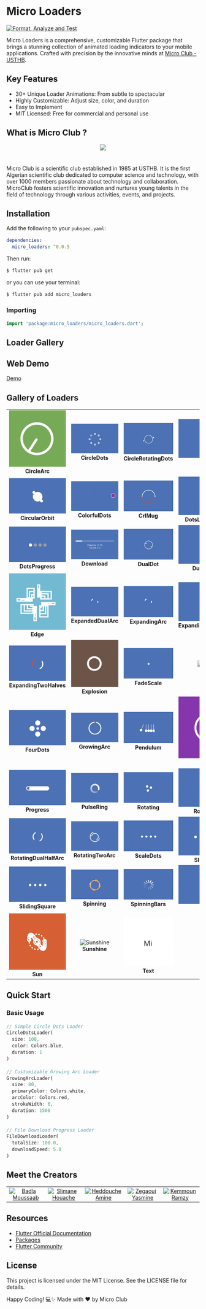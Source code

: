 # Micro Loaders

[![Format, Analyze and Test](https://github.com/MicroClub-USTHB/micro_loaders/actions/workflows/main.yml/badge.svg)](https://github.com/MicroClub-USTHB/micro_loaders/actions/workflows/main.yml)

Micro Loaders is a comprehensive, customizable Flutter package that brings a stunning collection of animated loading indicators to your mobile applications. Crafted with precision by the innovative minds at [Micro Club - USTHB](https://github.com/MicroClub-USTHB).


## Key Features
- 30+ Unique Loader Animations: From subtle to spectacular
- Highly Customizable: Adjust size, color, and duration
- Easy to Implement
- MIT Licensed: Free for commercial and personal use

## What is Micro Club ?

<div style='display:flex; justify-content:center; padding-bottom:24px'>
  <img   src='https://avatars.githubusercontent.com/u/44125424?s=200&v=4'/>
</div>

Micro Club is a scientific club established in 1985 at USTHB. It is the first Algerian scientific club dedicated to computer science and technology, with over 1000 members passionate about technology and collaboration. MicroClub fosters scientific innovation and nurtures young talents in the field of technology through various activities, events, and projects.


## Installation

Add the following to your `pubspec.yaml`:

```yaml
dependencies:
  micro_loaders: ^0.0.5
```
Then run:

```bash
$ flutter pub get
```

or you can use your terminal:

```bash
$ flutter pub add micro_loaders
```



### Importing

```dart
import 'package:micro_loaders/micro_loaders.dart';
```

## Loader Gallery

## Web Demo
[Demo](https://loaders.microclub.info/)

## Gallery of Loaders

<table style="width: 100%; border-collapse: collapse; text-align: center;">
  <tr>
    <td>
      <img src="https://raw.githubusercontent.com/MicroClub-USTHB/micro_loaders/refs/heads/main/demos/CircleArc.gif" alt="CircleArc" />
      <div style="font-weight: bold;">CircleArc</div>
    </td>
    <td>
      <img src="https://raw.githubusercontent.com/MicroClub-USTHB/micro_loaders/refs/heads/main/demos/CircleDots.gif" alt="CircleDots" />
      <div style="font-weight: bold;">CircleDots</div>
    </td>
    <td>
      <img src="https://raw.githubusercontent.com/MicroClub-USTHB/micro_loaders/refs/heads/main/demos/CircleRotatingDots.gif" alt="CircleRotatingDots" />
      <div style="font-weight: bold;">CircleRotatingDots</div>
    </td>
    <td>
      <img src="https://raw.githubusercontent.com/MicroClub-USTHB/micro_loaders/refs/heads/main/demos/Circles.gif" alt="Circles" />
      <div style="font-weight: bold;">Circles</div>
    </td>
  </tr>
  <tr>
    <td>
      <img src="https://raw.githubusercontent.com/MicroClub-USTHB/micro_loaders/refs/heads/main/demos/CircularOrbit.gif" alt="CircularOrbit" />
      <div style="font-weight: bold;">CircularOrbit</div>
    </td>
    <td>
      <img src="https://raw.githubusercontent.com/MicroClub-USTHB/micro_loaders/refs/heads/main/demos/ColorfulDots.gif" alt="ColorfulDots" />
      <div style="font-weight: bold;">ColorfulDots</div>
    </td>
    <td>
      <img src="https://raw.githubusercontent.com/MicroClub-USTHB/micro_loaders/refs/heads/main/demos/CrlMug.gif" alt="CrlMug" />
      <div style="font-weight: bold;">CrlMug</div>
    </td>
    <td>
      <img src="https://raw.githubusercontent.com/MicroClub-USTHB/micro_loaders/refs/heads/main/demos/DotsLoadingCircle.gif" alt="DotsLoadingCircle" />
      <div style="font-weight: bold;">DotsLoadingCircle</div>
    </td>
  </tr>
  <tr>
    <td>
      <img src="https://raw.githubusercontent.com/MicroClub-USTHB/micro_loaders/refs/heads/main/demos/DotsProgress.gif" alt="DotsProgress" />
      <div style="font-weight: bold;">DotsProgress</div>
    </td>
    <td>
      <img src="https://raw.githubusercontent.com/MicroClub-USTHB/micro_loaders/refs/heads/main/demos/Download.gif" alt="Download" />
      <div style="font-weight: bold;">Download</div>
    </td>
    <td>
      <img src="https://raw.githubusercontent.com/MicroClub-USTHB/micro_loaders/refs/heads/main/demos/DualDot.gif" alt="DualDot" />
      <div style="font-weight: bold;">DualDot</div>
    </td>
    <td>
      <img src="https://raw.githubusercontent.com/MicroClub-USTHB/micro_loaders/refs/heads/main/demos/DualRotating.gif" alt="DualRotating" />
      <div style="font-weight: bold;">DualRotating</div>
    </td>
  </tr>
  <tr>
    <td>
      <img src="https://raw.githubusercontent.com/MicroClub-USTHB/micro_loaders/refs/heads/main/demos/Edge.gif" alt="Edge" />
      <div style="font-weight: bold;">Edge</div>
    </td>
    <td>
      <img src="https://raw.githubusercontent.com/MicroClub-USTHB/micro_loaders/refs/heads/main/demos/ExpandedDualArc.gif" alt="ExpandedDualArc" />
      <div style="font-weight: bold;">ExpandedDualArc</div>
    </td>
    <td>
      <img src="https://raw.githubusercontent.com/MicroClub-USTHB/micro_loaders/refs/heads/main/demos/ExpandingArc.gif" alt="ExpandingArc" />
      <div style="font-weight: bold;">ExpandingArc</div>
    </td>
    <td>
      <img src="https://raw.githubusercontent.com/MicroClub-USTHB/micro_loaders/refs/heads/main/demos/ExpandingArcTwoColor.gif" alt="ExpandingArcTwoColor" />
      <div style="font-weight: bold;">ExpandingArcTwoColor</div>
    </td>
  </tr>
  <tr>
    <td>
      <img src="https://raw.githubusercontent.com/MicroClub-USTHB/micro_loaders/refs/heads/main/demos/ExpandingTwpHalves.gif" alt="ExpandingTwpHalves" />
      <div style="font-weight: bold;">ExpandingTwoHalves</div>
    </td>
    <td>
      <img src="https://raw.githubusercontent.com/MicroClub-USTHB/micro_loaders/refs/heads/main/demos/Explosion.gif" alt="Explosion" />
      <div style="font-weight: bold;">Explosion</div>
    </td>
    <td>
      <img src="https://raw.githubusercontent.com/MicroClub-USTHB/micro_loaders/refs/heads/main/demos/FadeScale.gif" alt="FadeScale" />
      <div style="font-weight: bold;">FadeScale</div>
    </td>
    <td>
      <img src="https://raw.githubusercontent.com/MicroClub-USTHB/micro_loaders/refs/heads/main/demos/Flower.gif" alt="Flower" />
      <div style="font-weight: bold;">Flower</div>
    </td>
  </tr>
  <tr>
    <td>
      <img src="https://raw.githubusercontent.com/MicroClub-USTHB/micro_loaders/refs/heads/main/demos/FourDots.gif" alt="FourDots" />
      <div style="font-weight: bold;">FourDots</div>
    </td>
    <td>
      <img src="https://raw.githubusercontent.com/MicroClub-USTHB/micro_loaders/refs/heads/main/demos/GrowingArc.gif" alt="GrowingArc" />
      <div style="font-weight: bold;">GrowingArc</div>
    </td>
    <td>
      <img src="https://raw.githubusercontent.com/MicroClub-USTHB/micro_loaders/refs/heads/main/demos/Pendulum.gif" alt="Pendulum" />
      <div style="font-weight: bold;">Pendulum</div>
    </td>
    <td>
      <img src="https://raw.githubusercontent.com/MicroClub-USTHB/micro_loaders/refs/heads/main/demos/Points.gif" alt="Points" />
      <div style="font-weight: bold;">Points</div>
    </td>
  </tr>
  <tr>
    <td>
      <img src="https://raw.githubusercontent.com/MicroClub-USTHB/micro_loaders/refs/heads/main/demos/Progress.gif" alt="Progress" />
      <div style="font-weight: bold;">Progress</div>
    </td>
    <td>
      <img src="https://raw.githubusercontent.com/MicroClub-USTHB/micro_loaders/refs/heads/main/demos/PulseRing.gif" alt="PulseRing" />
      <div style="font-weight: bold;">PulseRing</div>
    </td>
    <td>
      <img src="https://raw.githubusercontent.com/MicroClub-USTHB/micro_loaders/refs/heads/main/demos/Rotating.gif" alt="Rotating" />
      <div style="font-weight: bold;">Rotating</div>
    </td>
    <td>
      <img src="https://raw.githubusercontent.com/MicroClub-USTHB/micro_loaders/refs/heads/main/demos/RotatingArc.gif" alt="RotatingArc" />
      <div style="font-weight: bold;">RotatingArc</div>
    </td>
  </tr>
  <tr>
    <td>
      <img src="https://raw.githubusercontent.com/MicroClub-USTHB/micro_loaders/refs/heads/main/demos/RotatingDualHalfArc.gif" alt="RotatingDualHalfArc" />
      <div style="font-weight: bold;">RotatingDualHalfArc</div>
    </td>
    <td>
      <img src="https://raw.githubusercontent.com/MicroClub-USTHB/micro_loaders/refs/heads/main/demos/RotatingTwoArc.gif" alt="RotatingTwoArc" />
      <div style="font-weight: bold;">RotatingTwoArc</div>
    </td>
    <td>
      <img src="https://raw.githubusercontent.com/MicroClub-USTHB/micro_loaders/refs/heads/main/demos/ScaleDots.gif" alt="ScaleDots" />
      <div style="font-weight: bold;">ScaleDots</div>
    </td>
    <td>
      <img src="https://raw.githubusercontent.com/MicroClub-USTHB/micro_loaders/refs/heads/main/demos/SlidingDots.gif" alt="SlidingDots" />
      <div style="font-weight: bold;">SlidingDots</div>
    </td>
  </tr>
  <tr>
    <td>
      <img src="https://raw.githubusercontent.com/MicroClub-USTHB/micro_loaders/refs/heads/main/demos/SlidingSquare.gif" alt="SlidingSquare" />
      <div style="font-weight: bold;">SlidingSquare</div>
    </td>
    <td>
      <img src="https://raw.githubusercontent.com/MicroClub-USTHB/micro_loaders/refs/heads/main/demos/Spininng.gif" alt="Spininng" />
      <div style="font-weight: bold;">Spinning</div>
    </td>
    <td>
      <img src="https://raw.githubusercontent.com/MicroClub-USTHB/micro_loaders/refs/heads/main/demos/SpinningBars.gif" alt="SpinningBars" />
      <div style="font-weight: bold;">SpinningBars</div>
    </td>
    <td>
      <img src="https://raw.githubusercontent.com/MicroClub-USTHB/micro_loaders/refs/heads/main/demos/Spiral.gif" alt="Spiral" />
      <div style="font-weight: bold;">Spiral</div>
    </td>
  </tr>
  <tr>
    <td>
      <img src="https://raw.githubusercontent.com/MicroClub-USTHB/micro_loaders/refs/heads/main/demos/Sun.gif" alt="Sun" />
      <div style="font-weight: bold;">Sun</div>
    </td>
    <td>
      <img src="https://raw.githubusercontent.com/MicroClub-USTHB/micro_loaders/refs/heads/main/demos/Sunshine.gif" alt="Sunshine" />
      <div style="font-weight: bold;">Sunshine</div>
    </td>
    <td>
      <img src="https://raw.githubusercontent.com/MicroClub-USTHB/micro_loaders/refs/heads/main/demos/Text.gif" alt="Text" />
      <div style="font-weight: bold;">Text</div>
    </td>
    <td></td> <!-- Empty cell to maintain the grid structure -->
  </tr>
</table>

## Quick Start



### Basic Usage

```dart
// Simple Circle Dots Loader
CircleDotsLoader(
  size: 100,
  color: Colors.blue,
  duration: 1
)

// Customizable Growing Arc Loader
GrowingArcLoader(
  size: 80,
  primaryColor: Colors.white,
  arcColor: Colors.red,
  strokeWidth: 6,
  duration: 1500
)

// File Download Progress Loader
FileDownloadLoader(
  totalSize: 100.0,
  downloadSpeed: 5.0
)
```

## Meet the Creators

<table>
  <tr>
  <td align="center">
      <a href = "https://github.com/MoussaabBadla"><img src="https://avatars.githubusercontent.com/u/106885435?v=4" width="72" alt="Badla Moussaab" /></a>
    </td>
    <td align="center">
      <a href = "https://github.com/slimo30"><img  src="https://avatars.githubusercontent.com/u/101450092?v=4" width="72" alt="Slimane Houache" /></a>
    </td>
    <td align="center">
      <a href = "https://github.com/01amine"><img  src="https://avatars.githubusercontent.com/u/113193160?v=4" width="72" alt="Heddouche Amine" /></a>
    </td>
    <td align="center">
      <a href = "https://github.com/yasminezegaoui"><img  src="https://avatars.githubusercontent.com/u/165675540?v=4" width="72" alt="Zegaoui Yasmine" /></a>
    </td>
    <td align="center">
      <a href = "https://github.com/ramzy1453"><img  src="https://media.licdn.com/dms/image/v2/D4E03AQHTotujK0-kBg/profile-displayphoto-shrink_800_800/profile-displayphoto-shrink_800_800/0/1710199237350?e=1737590400&v=beta&t=2TJNBWi9zdoFA2azJ7LsRxtAfD4apGHJDOya8CqZuKE" width="72" alt="Kemmoun Ramzy" /></a>
    </td>

  </tr> 
</table>


## Resources
- [Flutter Official Documentation](https://docs.flutter.dev/)
- [Packages](https://pub.dev/)
- [Flutter Community](https://flutter.dev/community)




## License

This project is licensed under the MIT License. See the LICENSE file for details.




Happy Coding! 💻✨ Made with ❤️ by Micro Club